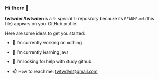 ### Hi there 👋


**twtwden/twtwden** is a ✨ _special_ ✨ repository because its `README.md` (this file) appears on your GitHub profile.

Here are some ideas to get you started:

- 🔭 I’m currently working on nothing
  
- 🌱 I’m currently learning java

- 🤔 I’m looking for help with study github

- 📫 How to reach me: twtwden@gmail.com

